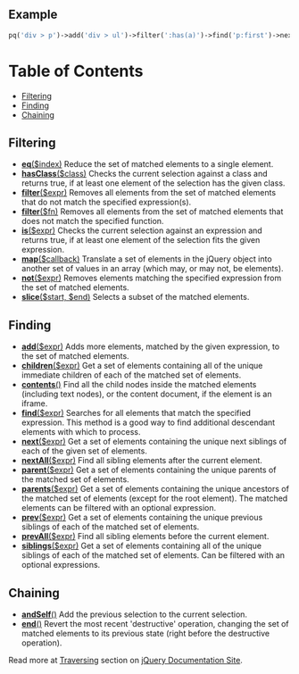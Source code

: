 Example
-------

``` php
pq('div > p')->add('div > ul')->filter(':has(a)')->find('p:first')->nextAll()->andSelf()->...
```

Table of Contents
=================

-   [Filtering](#Filtering)
-   [Finding](#Finding)
-   [Chaining](#Chaining)

Filtering
---------

-   **[eq](http://docs.jquery.com/Traversing/eq)**[($index)](http://docs.jquery.com/Traversing/eq)
    Reduce the set of matched elements to a single element.
-   **[hasClass](http://docs.jquery.com/Traversing/hasClass)**[($class)](http://docs.jquery.com/Traversing/hasClass)
    Checks the current selection against a class and returns true, if at
    least one element of the selection has the given class.
-   **[filter](http://docs.jquery.com/Traversing/filter)**[($expr)](http://docs.jquery.com/Traversing/filter)
    Removes all elements from the set of matched elements that do not
    match the specified expression(s).
-   **[filter](http://docs.jquery.com/Traversing/filter)**[($fn)](http://docs.jquery.com/Traversing/filter)
    Removes all elements from the set of matched elements that does not
    match the specified function.
-   **[is](http://docs.jquery.com/Traversing/is)**[($expr)](http://docs.jquery.com/Traversing/is)
    Checks the current selection against an expression and returns true,
    if at least one element of the selection fits the given expression.
-   **[map](http://docs.jquery.com/Traversing/map)**[($callback)](http://docs.jquery.com/Traversing/map)
    Translate a set of elements in the jQuery object into another set of
    values in an array (which may, or may not, be elements).
-   **[not](http://docs.jquery.com/Traversing/not)**[($expr)](http://docs.jquery.com/Traversing/not)
    Removes elements matching the specified expression from the set of
    matched elements.
-   **[slice](http://docs.jquery.com/Traversing/slice)**[($start,
    $end)](http://docs.jquery.com/Traversing/slice) Selects a subset of
    the matched elements.

Finding
-------

-   **[add](http://docs.jquery.com/Traversing/add)**[($expr)](http://docs.jquery.com/Traversing/add)
    Adds more elements, matched by the given expression, to the set of
    matched elements.
-   **[children](http://docs.jquery.com/Traversing/children)**[($expr)](http://docs.jquery.com/Traversing/children)
    Get a set of elements containing all of the unique immediate
    children of each of the matched set of elements.
-   **[contents](http://docs.jquery.com/Traversing/contents)**[()](http://docs.jquery.com/Traversing/contents)
    Find all the child nodes inside the matched elements (including text
    nodes), or the content document, if the element is an iframe.
-   **[find](http://docs.jquery.com/Traversing/find)**[($expr)](http://docs.jquery.com/Traversing/find)
    Searches for all elements that match the specified expression. This
    method is a good way to find additional descendant elements with
    which to process.
-   **[next](http://docs.jquery.com/Traversing/next)**[($expr)](http://docs.jquery.com/Traversing/next)
    Get a set of elements containing the unique next siblings of each of
    the given set of elements.
-   **[nextAll](http://docs.jquery.com/Traversing/nextAll)**[($expr)](http://docs.jquery.com/Traversing/nextAll)
    Find all sibling elements after the current element.
-   **[parent](http://docs.jquery.com/Traversing/parent)**[($expr)](http://docs.jquery.com/Traversing/parent)
    Get a set of elements containing the unique parents of the matched
    set of elements.
-   **[parents](http://docs.jquery.com/Traversing/parents)**[($expr)](http://docs.jquery.com/Traversing/parents)
    Get a set of elements containing the unique ancestors of the matched
    set of elements (except for the root element). The matched elements
    can be filtered with an optional expression.
-   **[prev](http://docs.jquery.com/Traversing/prev)**[($expr)](http://docs.jquery.com/Traversing/prev)
    Get a set of elements containing the unique previous siblings of
    each of the matched set of elements.
-   **[prevAll](http://docs.jquery.com/Traversing/prevAll)**[($expr)](http://docs.jquery.com/Traversing/prevAll)
    Find all sibling elements before the current element.
-   **[siblings](http://docs.jquery.com/Traversing/siblings)**[($expr)](http://docs.jquery.com/Traversing/siblings)
    Get a set of elements containing all of the unique siblings of each
    of the matched set of elements. Can be filtered with an optional
    expressions.

Chaining
--------

-   **[andSelf](http://docs.jquery.com/Traversing/andSelf)**[()](http://docs.jquery.com/Traversing/andSelf)
    Add the previous selection to the current selection.
-   **[end](http://docs.jquery.com/Traversing/end)**[()](http://docs.jquery.com/Traversing/end)
    Revert the most recent 'destructive' operation, changing the set of
    matched elements to its previous state (right before the destructive
    operation).

Read more at [Traversing](http://docs.jquery.com/Traversing) section on
[jQuery Documentation Site](http://docs.jquery.com/).
